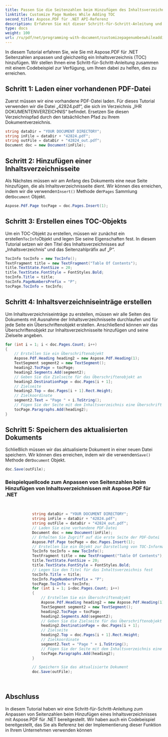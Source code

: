 ```yaml
---
title: Passen Sie die Seitenzahlen beim Hinzufügen des Inhaltsverzeichnisses an
linktitle: Customize Page Numbes While Adding TOC
second_title: Aspose.PDF für .NET API-Referenz
description: Erfahren Sie mit dieser Schritt-für-Schritt-Anleitung und dem Codebeispiel, wie Sie Seitenzahlen anpassen und gleichzeitig ein Inhaltsverzeichnis (TOC) mit Aspose.PDF für .NET hinzufügen.
type: docs
weight: 100
url: /ru/pdf/net/programming-with-document/customizepagenumbeswhileaddingtoc/
---
```


In diesem Tutorial erfahren Sie, wie Sie mit Aspose.PDF für .NET Seitenzahlen anpassen und gleichzeitig ein Inhaltsverzeichnis (TOC) hinzufügen. Wir stellen Ihnen eine Schritt-für-Schritt-Anleitung zusammen mit einem Codebeispiel zur Verfügung, um Ihnen dabei zu helfen, dies zu erreichen.

## Schritt 1: Laden einer vorhandenen PDF-Datei

Zuerst müssen wir eine vorhandene PDF-Datei laden. Für dieses Tutorial verwenden wir die Datei „42824.pdf“, die sich im Verzeichnis „IHR DOKUMENTENVERZEICHNIS“ befindet. Ersetzen Sie diesen Verzeichnispfad durch den tatsächlichen Pfad zu Ihrem Dokumentverzeichnis.

```csharp
string dataDir = "YOUR DOCUMENT DIRECTORY";
string inFile = dataDir + "42824.pdf";
string outFile = dataDir + "42824_out.pdf";
Document doc = new Document(inFile);
```

## Schritt 2: Hinzufügen einer Inhaltsverzeichnisseite

 Als Nächstes müssen wir am Anfang des Dokuments eine neue Seite hinzufügen, die als Inhaltsverzeichnisseite dient. Wir können dies erreichen, indem wir die verwenden`Insert()` Methode der`Pages` Sammlung der`Document` Objekt.

```csharp
Aspose.Pdf.Page tocPage = doc.Pages.Insert(1);
```

## Schritt 3: Erstellen eines TOC-Objekts

 Um ein TOC-Objekt zu erstellen, müssen wir zunächst ein erstellen`TocInfo`Objekt und legen Sie seine Eigenschaften fest. In diesem Tutorial setzen wir den Titel des Inhaltsverzeichnisses auf „Inhaltsverzeichnis“ und das Seitenzahlpräfix auf „P“.

```csharp
TocInfo tocInfo = new TocInfo();
TextFragment title = new TextFragment("Table Of Contents");
title.TextState.FontSize = 20;
title.TextState.FontStyle = FontStyles.Bold;
tocInfo.Title = title;
tocInfo.PageNumbersPrefix = "P";
tocPage.TocInfo = tocInfo;
```

## Schritt 4: Inhaltsverzeichniseinträge erstellen

Um Inhaltsverzeichniseinträge zu erstellen, müssen wir alle Seiten des Dokuments mit Ausnahme der Inhaltsverzeichnisseite durchlaufen und für jede Seite ein Überschriftenobjekt erstellen. Anschließend können wir das Überschriftenobjekt zur Inhaltsverzeichnisseite hinzufügen und seine Zielseite angeben.

```csharp
for (int i = 1; i < doc.Pages.Count; i++)
{
    // Erstellen Sie ein Überschriftenobjekt
    Aspose.Pdf.Heading heading2 = new Aspose.Pdf.Heading(1);
    TextSegment segment2 = new TextSegment();
    heading2.TocPage = tocPage;
    heading2.Segments.Add(segment2);
    // Geben Sie die Zielseite für das Überschriftenobjekt an
    heading2.DestinationPage = doc.Pages[i + 1];
    // Zielseite
    heading2.Top = doc.Pages[i + 1].Rect.Height;
    // Zielkoordinate
    segment2.Text = "Page " + i.ToString();
    // Fügen Sie der Seite mit dem Inhaltsverzeichnis eine Überschrift hinzu
    tocPage.Paragraphs.Add(heading2);
}
```

## Schritt 5: Speichern des aktualisierten Dokuments

 Schließlich müssen wir das aktualisierte Dokument in einer neuen Datei speichern. Wir können dies erreichen, indem wir die verwenden`Save()` Methode der`Document` Objekt.

```csharp
doc.Save(outFile);
```

### Beispielquellcode zum Anpassen von Seitenzahlen beim Hinzufügen von Inhaltsverzeichnissen mit Aspose.PDF für .NET

```csharp

            
			string dataDir = "YOUR DOCUMENT DIRECTORY";
            string inFile = dataDir + "42824.pdf";
            string outFile = dataDir + "42824_out.pdf";
            // Laden Sie eine vorhandene PDF-Datei
            Document doc = new Document(inFile);
            // Erhalten Sie Zugriff auf die erste Seite der PDF-Datei
            Aspose.Pdf.Page tocPage = doc.Pages.Insert(1);
            // Erstellen Sie ein Objekt zur Darstellung von TOC-Informationen
            TocInfo tocInfo = new TocInfo();
            TextFragment title = new TextFragment("Table Of Contents");
            title.TextState.FontSize = 20;
            title.TextState.FontStyle = FontStyles.Bold;
            // Legen Sie den Titel für das Inhaltsverzeichnis fest
            tocInfo.Title = title;
            tocInfo.PageNumbersPrefix = "P";
            tocPage.TocInfo = tocInfo;
            for (int i = 1; i<doc.Pages.Count; i++)
            {
                // Erstellen Sie ein Überschriftenobjekt
                Aspose.Pdf.Heading heading2 = new Aspose.Pdf.Heading(1);
                TextSegment segment2 = new TextSegment();
                heading2.TocPage = tocPage;
                heading2.Segments.Add(segment2);
                // Geben Sie die Zielseite für das Überschriftenobjekt an
                heading2.DestinationPage = doc.Pages[i + 1];
                // Zielseite
                heading2.Top = doc.Pages[i + 1].Rect.Height;
                // Zielkoordinate
                segment2.Text = "Page " + i.ToString();
                // Fügen Sie der Seite mit dem Inhaltsverzeichnis eine Überschrift hinzu
                tocPage.Paragraphs.Add(heading2);
            }

            // Speichern Sie das aktualisierte Dokument
            doc.Save(outFile);
            
        
```

## Abschluss

In diesem Tutorial haben wir eine Schritt-für-Schritt-Anleitung zum Anpassen von Seitenzahlen beim Hinzufügen eines Inhaltsverzeichnisses mit Aspose.PDF für .NET bereitgestellt. Wir haben auch ein Codebeispiel bereitgestellt, das Sie als Referenz bei der Implementierung dieser Funktion in Ihrem Unternehmen verwenden können

